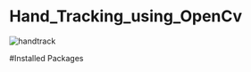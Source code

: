 # Hand_Tracking_using_OpenCv

![handtrack](https://user-images.githubusercontent.com/106165581/202970306-211cf286-777d-4be2-9765-3557f24bb427.png)

#Installed Packages

